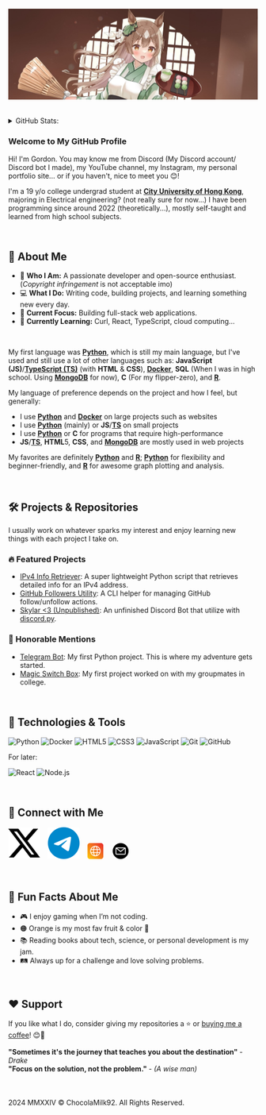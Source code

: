 <!-- PROJECT SHIELDS -->
<!--
*** Markdown "reference style" are in-used to all links for readability.
*** Reference links are enclosed in brackets [ ] instead of parentheses ( ).
*** See the bottom of this document for the declaration of the reference variables
*** for contributors-url, forks-url, etc. This is an optional, concise syntax you may use.
*** https://www.markdownguide.org/basic-syntax/#reference-style-links
-->



[![](img/banner.jpg)](https://beacons.ai/goldenching5838)

<br>

<details>
  <summary>GitHub Stats:</summary>

  <a href="https://github.com/ChocolaMilk92">
    <table>
      <tr>
        <td>
          <img align="center" src="https://github-readme-stats-chocolamilk92.vercel.app/api?username=ChocolaMilk92&cache_seconds=300&show_icons=true&hide_border=true&icon_color=ffca28&title_color=ffa000" />
        </td>
        <td>
          <img align="center" src="https://github-readme-stats-chocolamilk92.vercel.app/api/top-langs?username=ChocolaMilk92&cache_seconds=300&exclude_repo=telegram-bot,magic-switch-box-microbit&layout=donut&hide_border=true&title_color=ffa000" />
        </td>
      </tr>
    </table>
  </a>

</details>


### Welcome to My GitHub Profile
Hi! I'm Gordon. You may know me from Discord (My Discord account/ Discord bot I made), my YouTube channel, my Instagram, my personal portfolio site... or if you haven't, nice to meet you 😊!

I'm a 19 y/o college undergrad student at **[City University of Hong Kong](https://www.cityu.edu.hk/)**, majoring in Electrical engineering? (not really sure for now...) I have been programming since around 2022 (theoretically...), mostly self-taught and learned from high school subjects.

<br>

## 🚀 About Me

- 🌟 **Who I Am:** A passionate developer and open-source enthusiast. (*Copyright infringement* is not acceptable imo)
- 💻 **What I Do:** Writing code, building projects, and learning something new every day.
- 🎯 **Current Focus:** Building full-stack web applications.
- 🌱 **Currently Learning:** Curl, React, TypeScript, cloud computing...

<br>

My first language was **[Python][Python]**, which is still my main language, but I've used and still use a lot of other languages such as: **JavaScript (JS)**/**[TypeScript (TS)][TypeScript]** (with **HTML** & **CSS**), **[Docker][Docker]**, **SQL** (When I was in high school. Using **[MongoDB][MongoDB]** for now), **C** (For my flipper-zero), and **[R](https://www.r-project.org/)**.

My language of preference depends on the project and how I feel, but generally:
- I use **[Python][Python]** and **[Docker][Docker]** on large projects such as websites
- I use **[Python][Python]** (mainly) or **JS**/**[TS][TypeScript]** on small projects
- I use **[Python][Python]** or **C** for programs that require high-performance
- **JS**/**[TS][TypeScript]**, **HTML**5, **CSS**, and **[MongoDB][MongoDB]** are mostly used in web projects

My favorites are definitely **[Python][Python]** and **[R][R]**; **[Python][Python]** for flexibility and beginner-friendly, and **[R][R]** for awesome graph plotting and analysis.

<br>

## 🛠️ Projects & Repositories

I usually work on whatever sparks my interest and enjoy learning new things with each project I take on.

### 🔥 Featured Projects
- [IPv4 Info Retriever](https://github.com/ChocolaMilk92/ipv4-info-retriever): A super lightweight Python script that retrieves detailed info for an IPv4 address.
- [GitHub Followers Utility](https://github.com/ChocolaMilk92/github-followers-utility): A CLI helper for managing GitHub follow/unfollow actions.
- [Skylar <3 (Unpublished)](https://github.com/ChocolaMilk92/Skylar3-Internal): An unfinished Discord Bot that utilize with [discord.py][discord.py_GitHub].


### 🧠 Honorable Mentions
- [Telegram Bot](https://github.com/ChocolaMilk92/telegram-bot): My first Python project. This is where my adventure gets started.
- [Magic Switch Box](https://github.com/ChocolaMilk92/magic-switch-box-microbit): My first project worked on with my groupmates in college.

<br>

## 🔧 Technologies & Tools
![Python](https://img.shields.io/badge/-Python-3776AB?logo=python&logoColor=white&style=flat-square)
![Docker](https://img.shields.io/badge/-Docker-2496ED?logo=docker&logoColor=white&style=flat-square)
![HTML5](https://img.shields.io/badge/-HTML5-E34F26?logo=html5&logoColor=white&style=flat-square)
![CSS3](https://img.shields.io/badge/-CSS3-1572B6?logo=css3&logoColor=white&style=flat-square)
![JavaScript](https://img.shields.io/badge/-JavaScript-F7DF1E?logo=javascript&logoColor=black&style=flat-square)
![Git](https://img.shields.io/badge/-Git-F05032?logo=git&logoColor=white&style=flat-square)
![GitHub](https://img.shields.io/badge/-GitHub-181717?logo=github&logoColor=white&style=flat-square)

For later:

![React](https://img.shields.io/badge/-React-61DAFB?logo=react&logoColor=black&style=flat-square)
![Node.js](https://img.shields.io/badge/-Node.js-339933?logo=node.js&logoColor=white&style=flat-square)

<br>

## 🤝 Connect with Me

[![X](https://raw.githubusercontent.com/CLorant/readme-social-icons/main/large/colored/twitter-x.svg)][Contact_X] &nbsp;&nbsp; [![Telegram](https://raw.githubusercontent.com/CLorant/readme-social-icons/main/large/filled/telegram.svg)][Contact_TG] &nbsp;&nbsp; [![Website](img/web_32x32.png)][My_Website] &nbsp; &nbsp; [![Email Me](img/email_32x32.png)][Contact_Email]

<br>

## 🌟 Fun Facts About Me

- 🎮 I enjoy gaming when I’m not coding.
- 🟠 Orange is my most fav fruit & color 🍊
- 📚 Reading books about tech, science, or personal development is my jam.
- 🛤️ Always up for a challenge and love solving problems.

<br>

## ❤️ Support

If you like what I do, consider giving my repositories a ⭐ or [buying me a coffee](https://buymeacoffee.com/goldenlight6628)! 😊🥺
\
\
**"Sometimes it's the journey that teaches you about the destination"** - *Drake*
\
**"Focus on the solution, not the problem."** - *(A wise man)*
\
\
\
\
2024 MMXXIV © ChocolaMilk92. All Rights Reserved.



<!--Links in use in this markdown for references-->

[Contact_Email]: mailto:cont.chocolamilk92.dev@outlook.com

[Contact_X]: https://x.com/goldenlight6628

[My_Website]: https://beacons.ai/goldenching5838

[Contact_TG]: https://t.me/CodeCrafter404

[City_UHK]: https://www.cityu.edu.hk/

[discord.py_GitHub]: https://github.com/Rapptz/discord.py

[Python]: https://www.python.org/downloads/

[Docker]: https://www.docker.com/

[R]: https://www.r-project.org/

[TypeScript]: https://www.typescriptlang.org/

[MongoDB]: https://www.mongodb.com/
